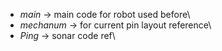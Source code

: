 * _main_ -> main code for robot used before\
* _mechanum_ -> for current pin layout reference\
* _Ping_ -> sonar code ref\